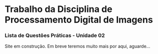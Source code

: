 # Trabalho da Disciplina de Processamento Digital de Imagens

### Lista de Questões Práticas - Unidade 02

Site em construção. Em breve teremos muito mais por aqui, aguarde...
